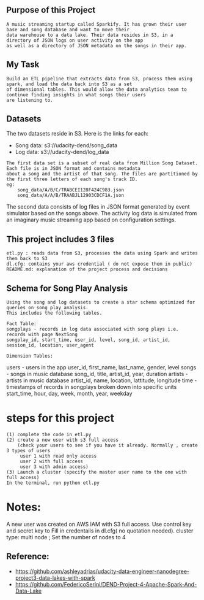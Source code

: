 
## Purpose of this Project
    A music streaming startup called Sparkify. It has grown their user base and song database and want to move their 
    data warehouse to a data lake. Their data resides in S3, in a directory of JSON logs on user activity on the app
    as well as a directory of JSON metadata on the songs in their app. 

## My Task
    Build an ETL pipeline that extracts data from S3, process them using spark, and load the data back into S3 as a set
    of dimensional tables. This would allow the data analytics team to continue finding insights in what songs their users
    are listening to.


## Datasets
   The two datasets reside in S3. Here is the links for each:
   * Song data: s3://udacity-dend/song_data
   * Log data: s3://udacity-dend/log_data

    The first data set is a subset of real data from Million Song Dataset. Each file is in JSON format and contains metadata
    about a song and the artist of that song. The files are partitioned by the first three letters of each song's track ID. 
    eg: 
        song_data/A/B/C/TRABCEI128F424C983.json
        song_data/A/A/B/TRAABJL12903CDCF1A.json

  The second data consists of log files in JSON format generated by event simulator based on the songs above. The activity
    log data is simulated from an imaginary music streaming app based on configuration settings.



## This project includes 3 files
    etl.py : reads data from S3, processes the data using Spark and writes them back to S3
    dl.cfg: contains your aws credential ( do not expose them in public)
    README.md: explanation of the project process and decisions

## Schema for Song Play Analysis

    Using the song and log datasets to create a star schema optimized for queries on song play analysis. 
    This includes the following tables.

    Fact Table: 
    songplays - records in log data associated with song plays i.e. records with page NextSong
    songplay_id, start_time, user_id, level, song_id, artist_id, session_id, location, user_agent

    Dimension Tables:
  users - users in the app
  user_id, first_name, last_name, gender, level
  songs - songs in music database
  song_id, title, artist_id, year, duration
  artists - artists in music database
  artist_id, name, location, lattitude, longitude
  time - timestamps of records in songplays broken down into specific units
  start_time, hour, day, week, month, year, weekday   

# steps for this project 
    (1) complete the code in etl.py
    (2) create a new user with s3 full access 
        (check your users to see if you have it already. Normally , create 3 types of users
         user 1 with read only access
         user 2 with full access
         user 3 with admin access)
    (3) Launch a cluster (specify the master user name to the one with full access)
    In the terminal, run python etl.py
  

# Notes: 
  A new user was created on AWS IAM with S3 full access. Use control key and secret key to Fill in credentails in dl.cfg( no quotation needed).
  cluster type: multi node   ;     Set the number of nodes to 4 
  
  
  
## Reference:
  * https://github.com/ashleyadrias/udacity-data-engineer-nanodegree-project3-data-lakes-with-spark
  * https://github.com/FedericoSerini/DEND-Project-4-Apache-Spark-And-Data-Lake